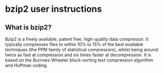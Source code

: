 # bzip2 user instructions

## What is bzip2?

Bzip2 is a freely available, patent free, high-quality data compressor. It
typically compresses files to within 10% to 15% of the best available techniques
(the PPM family of statistical compressors), whilst being around twice as fast
at compression and six times faster at decompression. It is based on the
Burrows-Wheeler block-sorting text compression algorithm and Huffman coding.
